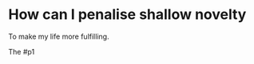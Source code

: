 # How can I penalise shallow novelty
To make my life more fulfilling.

The #p1

<!-- {BearID:939EE91C-BA35-4993-95CB-54DA78D3B829-550-000003FA07E05AB8} -->
